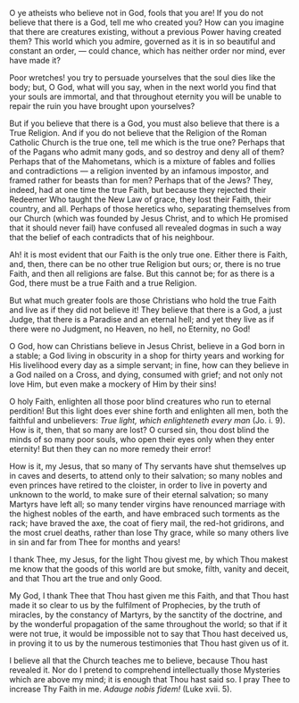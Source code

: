 
O ye atheists who believe not in God, fools that you are! If you do not believe that there is a God, tell me who created you? How can you imagine that there are creatures existing, without a previous Power having created them? This world which you admire, governed as it is in so beautiful and constant an order, — could chance, which has neither order nor mind, ever have made it?

Poor wretches! you try to persuade yourselves that the soul dies like the body; but, O God, what will you say, when in the next world you find that your souls are immortal, and that throughout eternity you will be unable to repair the ruin you have brought upon yourselves?

But if you believe that there is a God, you must also believe that there is a True Religion. And if you do not believe that the Religion of the Roman Catholic Church is the true one, tell me which is the true one? Perhaps that of the Pagans who admit many gods, and so destroy and deny all of them? Perhaps that of the Mahometans, which is a mixture of fables and follies and contradictions — a religion invented by an infamous impostor, and framed rather for beasts than for men? Perhaps that of the Jews? They, indeed, had at one time the true Faith, but because they rejected their Redeemer Who taught the New Law of grace, they lost their Faith, their country, and all. Perhaps of those heretics who, separating themselves from our Church (which was founded by Jesus Christ, and to which He promised that it should never fail) have confused all revealed dogmas in such a way that the belief of each contradicts that of his neighbour.

Ah! it is most evident that our Faith is the only true one. Either there is Faith, and, then, there can be no other true Religion but ours; or, there is no true Faith, and then all religions are false. But this cannot be; for as there is a God, there must be a true Faith and a true Religion.

But what much greater fools are those Christians who hold the true Faith and live as if they did not believe it! They believe that there is a God, a just Judge, that there is a Paradise and an eternal hell; and yet they live as if there were no Judgment, no Heaven, no hell, no Eternity, no God!

O God, how can Christians believe in Jesus Christ, believe in a God born in a stable; a God living in obscurity in a shop for thirty years and working for His livelihood every day as a simple servant; in fine, how can they believe in a God nailed on a Cross, and dying, consumed with grief; and not only not love Him, but even make a mockery of Him by their sins!

O holy Faith, enlighten all those poor blind creatures who run to eternal perdition! But this light does ever shine forth and enlighten all men, both the faithful and unbelievers: *True light, which enlighteneth every man* (Jo. i. 9). How is it, then, that so many are lost? O cursed sin, thou dost blind the minds of so many poor souls, who open their eyes only when they enter eternity! But then they can no more remedy their error!

How is it, my Jesus, that so many of Thy servants have shut themselves up in caves and deserts, to attend only to their salvation; so many nobles and even princes have retired to the cloister, in order to live in poverty and unknown to the world, to make sure of their eternal salvation; so many Martyrs have left all; so many tender virgins have renounced marriage with the highest nobles of the earth, and have embraced such torments as the rack; have braved the axe, the coat of fiery mail, the red-hot gridirons, and the most cruel deaths, rather than lose Thy grace, while so many others live in sin and far from Thee for months and years!

I thank Thee, my Jesus, for the light Thou givest me, by which Thou makest me know that the goods of this world are but smoke, filth, vanity and deceit, and that Thou art the true and only Good.

My God, I thank Thee that Thou hast given me this Faith, and that Thou hast made it so clear to us by the fulfilment of Prophecies, by the truth of miracles, by the constancy of Martyrs, by the sanctity of the doctrine, and by the wonderful propagation of the same throughout the world; so that if it were not true, it would be impossible not to say that Thou hast deceived us, in proving it to us by the numerous testimonies that Thou hast given us of it.

I believe all that the Church teaches me to believe, because Thou hast revealed it. Nor do I pretend to comprehend intellectually those Mysteries which are above my mind; it is enough that Thou hast said so. I pray Thee to increase Thy Faith in me. *Adauge nobis fidem!* (Luke xvii. 5).

